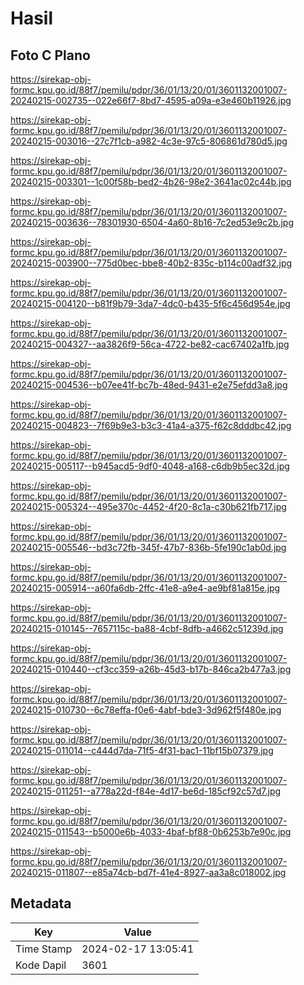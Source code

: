 # Hasil

## Foto C Plano

https://sirekap-obj-formc.kpu.go.id/88f7/pemilu/pdpr/36/01/13/20/01/3601132001007-20240215-002735--022e66f7-8bd7-4595-a09a-e3e460b11926.jpg

https://sirekap-obj-formc.kpu.go.id/88f7/pemilu/pdpr/36/01/13/20/01/3601132001007-20240215-003016--27c7f1cb-a982-4c3e-97c5-806861d780d5.jpg

https://sirekap-obj-formc.kpu.go.id/88f7/pemilu/pdpr/36/01/13/20/01/3601132001007-20240215-003301--1c00f58b-bed2-4b26-98e2-3641ac02c44b.jpg

https://sirekap-obj-formc.kpu.go.id/88f7/pemilu/pdpr/36/01/13/20/01/3601132001007-20240215-003636--78301930-6504-4a60-8b16-7c2ed53e9c2b.jpg

https://sirekap-obj-formc.kpu.go.id/88f7/pemilu/pdpr/36/01/13/20/01/3601132001007-20240215-003900--775d0bec-bbe8-40b2-835c-b114c00adf32.jpg

https://sirekap-obj-formc.kpu.go.id/88f7/pemilu/pdpr/36/01/13/20/01/3601132001007-20240215-004120--b81f9b79-3da7-4dc0-b435-5f6c456d954e.jpg

https://sirekap-obj-formc.kpu.go.id/88f7/pemilu/pdpr/36/01/13/20/01/3601132001007-20240215-004327--aa3826f9-56ca-4722-be82-cac67402a1fb.jpg

https://sirekap-obj-formc.kpu.go.id/88f7/pemilu/pdpr/36/01/13/20/01/3601132001007-20240215-004536--b07ee41f-bc7b-48ed-9431-e2e75efdd3a8.jpg

https://sirekap-obj-formc.kpu.go.id/88f7/pemilu/pdpr/36/01/13/20/01/3601132001007-20240215-004823--7f69b9e3-b3c3-41a4-a375-f62c8dddbc42.jpg

https://sirekap-obj-formc.kpu.go.id/88f7/pemilu/pdpr/36/01/13/20/01/3601132001007-20240215-005117--b945acd5-9df0-4048-a168-c6db9b5ec32d.jpg

https://sirekap-obj-formc.kpu.go.id/88f7/pemilu/pdpr/36/01/13/20/01/3601132001007-20240215-005324--495e370c-4452-4f20-8c1a-c30b621fb717.jpg

https://sirekap-obj-formc.kpu.go.id/88f7/pemilu/pdpr/36/01/13/20/01/3601132001007-20240215-005546--bd3c72fb-345f-47b7-836b-5fe190c1ab0d.jpg

https://sirekap-obj-formc.kpu.go.id/88f7/pemilu/pdpr/36/01/13/20/01/3601132001007-20240215-005914--a60fa6db-2ffc-41e8-a9e4-ae9bf81a815e.jpg

https://sirekap-obj-formc.kpu.go.id/88f7/pemilu/pdpr/36/01/13/20/01/3601132001007-20240215-010145--7657115c-ba88-4cbf-8dfb-a4662c51239d.jpg

https://sirekap-obj-formc.kpu.go.id/88f7/pemilu/pdpr/36/01/13/20/01/3601132001007-20240215-010440--cf3cc359-a26b-45d3-b17b-846ca2b477a3.jpg

https://sirekap-obj-formc.kpu.go.id/88f7/pemilu/pdpr/36/01/13/20/01/3601132001007-20240215-010730--6c78effa-f0e6-4abf-bde3-3d962f5f480e.jpg

https://sirekap-obj-formc.kpu.go.id/88f7/pemilu/pdpr/36/01/13/20/01/3601132001007-20240215-011014--c444d7da-71f5-4f31-bac1-11bf15b07379.jpg

https://sirekap-obj-formc.kpu.go.id/88f7/pemilu/pdpr/36/01/13/20/01/3601132001007-20240215-011251--a778a22d-f84e-4d17-be6d-185cf92c57d7.jpg

https://sirekap-obj-formc.kpu.go.id/88f7/pemilu/pdpr/36/01/13/20/01/3601132001007-20240215-011543--b5000e6b-4033-4baf-bf88-0b6253b7e90c.jpg

https://sirekap-obj-formc.kpu.go.id/88f7/pemilu/pdpr/36/01/13/20/01/3601132001007-20240215-011807--e85a74cb-bd7f-41e4-8927-aa3a8c018002.jpg


## Metadata

| Key        | Value               |
| ---------- | ------------------- |
| Time Stamp | 2024-02-17 13:05:41 |
| Kode Dapil | 3601                |



